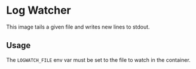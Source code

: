 # Log Watcher

This image tails a given file and writes new lines to stdout.

## Usage
The `LOGWATCH_FILE` env var must be set to the file to watch in the container.
